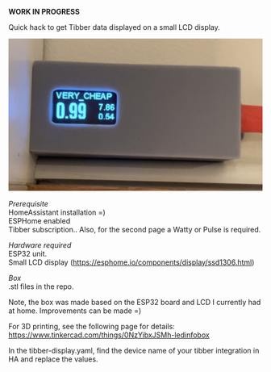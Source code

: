 **WORK IN PROGRESS**

Quick hack to get Tibber data displayed on a small LCD display.

![Tibber LCD Display](https://github.com/htilly/esphome-tibber/blob/main/ESPHome-Tibber.png?raw=true)


*Prerequisite*  
HomeAssistant installation =)  
ESPHome enabled  
Tibber subscription..  Also, for the second page a Watty or Pulse is required.

*Hardware required*  
ESP32 unit.  
Small LCD display (https://esphome.io/components/display/ssd1306.html)

*Box*  
.stl files in the repo.

Note, the box was made based on the ESP32 board and LCD I currently had at home.
Improvements can be made =)

For 3D printing, see the following page for details:
https://www.tinkercad.com/things/0NzYibxJSMh-ledinfobox

In the tibber-display.yaml, find the device name of your tibber integration in HA and replace the values.
